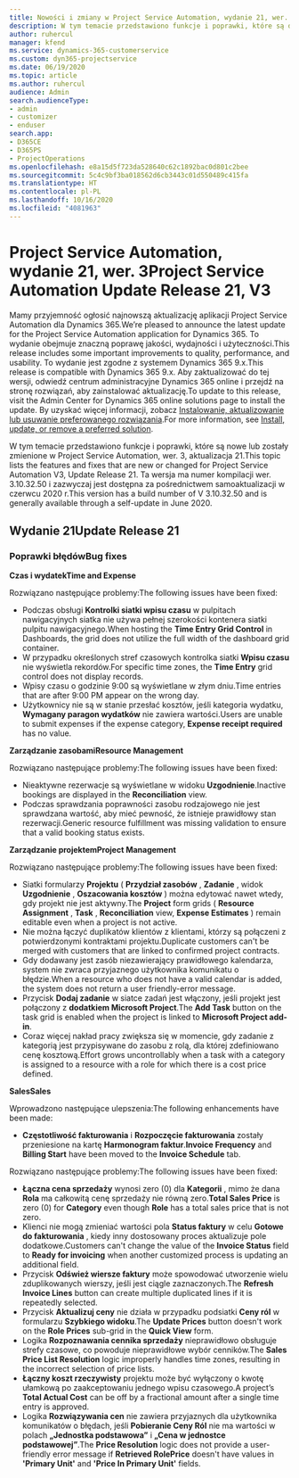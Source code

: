 ```yaml
---
title: Nowości i zmiany w Project Service Automation, wydanie 21, wer. 3
description: W tym temacie przedstawiono funkcje i poprawki, które są dostepne w Project Service Automation, aktualizacja 21, wer. 3.
author: ruhercul
manager: kfend
ms.service: dynamics-365-customerservice
ms.custom: dyn365-projectservice
ms.date: 06/19/2020
ms.topic: article
ms.author: ruhercul
audience: Admin
search.audienceType:
- admin
- customizer
- enduser
search.app:
- D365CE
- D365PS
- ProjectOperations
ms.openlocfilehash: e8a15d5f723da528640c62c1892bac0d801c2bee
ms.sourcegitcommit: 5c4c9bf3ba018562d6cb3443c01d550489c415fa
ms.translationtype: HT
ms.contentlocale: pl-PL
ms.lasthandoff: 10/16/2020
ms.locfileid: "4081963"
---
```

# <a name="project-service-automation-update-release-21-v3"></a><span data-ttu-id="73237-103">Project Service Automation, wydanie 21, wer. 3</span><span class="sxs-lookup"><span data-stu-id="73237-103">Project Service Automation Update Release 21, V3</span></span>

<span data-ttu-id="73237-104">Mamy przyjemność ogłosić najnowszą aktualizację aplikacji Project Service Automation dla Dynamics 365.</span><span class="sxs-lookup"><span data-stu-id="73237-104">We’re pleased to announce the latest update for the Project Service Automation application for Dynamics 365.</span></span> <span data-ttu-id="73237-105">To wydanie obejmuje znaczną poprawę jakości, wydajności i użyteczności.</span><span class="sxs-lookup"><span data-stu-id="73237-105">This release includes some important improvements to quality, performance, and usability.</span></span> <span data-ttu-id="73237-106">To wydanie jest zgodne z systemem Dynamics 365 9.x.</span><span class="sxs-lookup"><span data-stu-id="73237-106">This release is compatible with Dynamics 365 9.x.</span></span> <span data-ttu-id="73237-107">Aby zaktualizować do tej wersji, odwiedź centrum administracyjne Dynamics 365 online i przejdź na stronę rozwiązań, aby zainstalować aktualizację.</span><span class="sxs-lookup"><span data-stu-id="73237-107">To update to this release, visit the Admin Center for Dynamics 365 online solutions page to install the update.</span></span> <span data-ttu-id="73237-108">By uzyskać więcej informacji, zobacz [Instalowanie, aktualizowanie lub usuwanie preferowanego rozwiązania](https://docs.microsoft.com/power-platform/admin/install-remove-preferred-solution).</span><span class="sxs-lookup"><span data-stu-id="73237-108">For more information, see [Install, update, or remove a preferred solution](https://docs.microsoft.com/power-platform/admin/install-remove-preferred-solution).</span></span>

<span data-ttu-id="73237-109">W tym temacie przedstawiono funkcje i poprawki, które są nowe lub zostały zmienione w Project Service Automation, wer. 3, aktualizacja 21.</span><span class="sxs-lookup"><span data-stu-id="73237-109">This topic lists the features and fixes that are new or changed for Project Service Automation V3, Update Release 21.</span></span> <span data-ttu-id="73237-110">Ta wersja ma numer kompilacji wer. 3.10.32.50 i zazwyczaj jest dostępna za pośrednictwem samoaktualizacji w czerwcu 2020 r.</span><span class="sxs-lookup"><span data-stu-id="73237-110">This version has a build number of V 3.10.32.50 and is generally available through a self-update in June 2020.</span></span>

## <a name="update-release-21"></a><span data-ttu-id="73237-111">Wydanie 21</span><span class="sxs-lookup"><span data-stu-id="73237-111">Update Release 21</span></span>

### <a name="bug-fixes"></a><span data-ttu-id="73237-112">Poprawki błędów</span><span class="sxs-lookup"><span data-stu-id="73237-112">Bug fixes</span></span>

<span data-ttu-id="73237-113">**Czas i wydatek**</span><span class="sxs-lookup"><span data-stu-id="73237-113">**Time and Expense**</span></span>

<span data-ttu-id="73237-114">Rozwiązano następujące problemy:</span><span class="sxs-lookup"><span data-stu-id="73237-114">The following issues have been fixed:</span></span>

- <span data-ttu-id="73237-115">Podczas obsługi **Kontrolki siatki wpisu czasu** w pulpitach nawigacyjnych siatka nie używa pełnej szerokości kontenera siatki pulpitu nawigacyjnego.</span><span class="sxs-lookup"><span data-stu-id="73237-115">When hosting the **Time Entry Grid Control** in Dashboards, the grid does not utilize the full width of the dashboard grid container.</span></span>
- <span data-ttu-id="73237-116">W przypadku określonych stref czasowych kontrolka siatki **Wpisu czasu** nie wyświetla rekordów.</span><span class="sxs-lookup"><span data-stu-id="73237-116">For specific time zones, the **Time Entry** grid control does not display records.</span></span>
- <span data-ttu-id="73237-117">Wpisy czasu o godzinie 9:00 są wyświetlane w złym dniu.</span><span class="sxs-lookup"><span data-stu-id="73237-117">Time entries that are after 9:00 PM appear on the wrong day.</span></span>
- <span data-ttu-id="73237-118">Użytkownicy nie są w stanie przesłać kosztów, jeśli kategoria wydatku, **Wymagany paragon wydatków** nie zawiera wartości.</span><span class="sxs-lookup"><span data-stu-id="73237-118">Users are unable to submit expenses if the expense category, **Expense receipt required** has no value.</span></span>

<span data-ttu-id="73237-119">**Zarządzanie zasobami**</span><span class="sxs-lookup"><span data-stu-id="73237-119">**Resource Management**</span></span>

<span data-ttu-id="73237-120">Rozwiązano następujące problemy:</span><span class="sxs-lookup"><span data-stu-id="73237-120">The following issues have been fixed:</span></span>

- <span data-ttu-id="73237-121">Nieaktywne rezerwacje są wyświetlane w widoku **Uzgodnienie**.</span><span class="sxs-lookup"><span data-stu-id="73237-121">Inactive bookings are displayed in the **Reconciliation** view.</span></span>
- <span data-ttu-id="73237-122">Podczas sprawdzania poprawności zasobu rodzajowego nie jest sprawdzana wartość, aby mieć pewność, że istnieje prawidłowy stan rezerwacji.</span><span class="sxs-lookup"><span data-stu-id="73237-122">Generic resource fulfillment was missing validation to ensure that a valid booking status exists.</span></span>

<span data-ttu-id="73237-123">**Zarządzanie projektem**</span><span class="sxs-lookup"><span data-stu-id="73237-123">**Project Management**</span></span>

<span data-ttu-id="73237-124">Rozwiązano następujące problemy:</span><span class="sxs-lookup"><span data-stu-id="73237-124">The following issues have been fixed:</span></span>

- <span data-ttu-id="73237-125">Siatki formularzy **Projektu** ( **Przydział zasobów** , **Zadanie** , widok **Uzgodnienie** , **Oszacowania kosztów** ) można edytować nawet wtedy, gdy projekt nie jest aktywny.</span><span class="sxs-lookup"><span data-stu-id="73237-125">The **Project** form grids ( **Resource Assignment** , **Task** , **Reconciliation** view, **Expense Estimates** ) remain editable even when a project is not active.</span></span>
- <span data-ttu-id="73237-126">Nie można łączyć duplikatów klientów z klientami, którzy są połączeni z potwierdzonymi kontraktami projektu.</span><span class="sxs-lookup"><span data-stu-id="73237-126">Duplicate customers can't be merged with customers that are linked to confirmed project contracts.</span></span>
- <span data-ttu-id="73237-127">Gdy dodawany jest zasób niezawierający prawidłowego kalendarza, system nie zwraca przyjaznego użytkownika komunikatu o błędzie.</span><span class="sxs-lookup"><span data-stu-id="73237-127">When a resource who does not have a valid calendar is added, the system does not return a user friendly-error message.</span></span>
- <span data-ttu-id="73237-128">Przycisk **Dodaj zadanie** w siatce zadań jest włączony, jeśli projekt jest połączony z **dodatkiem Microsoft Project**.</span><span class="sxs-lookup"><span data-stu-id="73237-128">The **Add Task** button on the task grid is enabled when the project is linked to **Microsoft Project add-in**.</span></span>
- <span data-ttu-id="73237-129">Coraz więcej nakład pracy zwiększa się w momencie, gdy zadanie z kategorią jest przypisywane do zasobu z rolą, dla której zdefiniowano cenę kosztową.</span><span class="sxs-lookup"><span data-stu-id="73237-129">Effort grows uncontrollably when a task with a category is assigned to a resource with a role for which there is a cost price defined.</span></span>

<span data-ttu-id="73237-130">**Sales**</span><span class="sxs-lookup"><span data-stu-id="73237-130">**Sales**</span></span>

<span data-ttu-id="73237-131">Wprowadzono następujące ulepszenia:</span><span class="sxs-lookup"><span data-stu-id="73237-131">The following enhancements have been made:</span></span>

- <span data-ttu-id="73237-132">**Częstotliwość fakturowania** i **Rozpoczęcie fakturowania** zostały przeniesione na kartę **Harmonogram faktur**.</span><span class="sxs-lookup"><span data-stu-id="73237-132">**Invoice Frequency** and **Billing Start** have been moved to the **Invoice Schedule** tab.</span></span>

<span data-ttu-id="73237-133">Rozwiązano następujące problemy:</span><span class="sxs-lookup"><span data-stu-id="73237-133">The following issues have been fixed:</span></span>

- <span data-ttu-id="73237-134">**Łączna cena sprzedaży** wynosi zero (0) dla **Kategorii** , mimo że dana **Rola** ma całkowitą cenę sprzedaży nie równą zero.</span><span class="sxs-lookup"><span data-stu-id="73237-134">**Total Sales Price** is zero (0) for **Category** even though **Role** has a total sales price that is not zero.</span></span>
- <span data-ttu-id="73237-135">Klienci nie mogą zmieniać wartości pola **Status faktury** w celu **Gotowe do fakturowania** , kiedy inny dostosowany proces aktualizuje pole dodatkowe.</span><span class="sxs-lookup"><span data-stu-id="73237-135">Customers can't change the value of the **Invoice Status** field to **Ready for invoicing** when another customized process is updating an additional field.</span></span>
- <span data-ttu-id="73237-136">Przycisk **Odśwież wiersze faktury** może spowodować utworzenie wielu zduplikowanych wierszy, jeśli jest ciągle zaznaczonych.</span><span class="sxs-lookup"><span data-stu-id="73237-136">The **Refresh Invoice Lines** button can create multiple duplicated lines if it is repeatedly selected.</span></span>
- <span data-ttu-id="73237-137">Przycisk **Aktualizuj ceny** nie działa w przypadku podsiatki **Ceny ról** w formularzu **Szybkiego widoku**.</span><span class="sxs-lookup"><span data-stu-id="73237-137">The **Update Prices** button doesn't work on the **Role Prices** sub-grid in the **Quick View** form.</span></span>
- <span data-ttu-id="73237-138">Logika **Rozpoznawania cennika sprzedaży** nieprawidłowo obsługuje strefy czasowe, co powoduje nieprawidłowe wybór cenników.</span><span class="sxs-lookup"><span data-stu-id="73237-138">The **Sales Price List Resolution** logic improperly handles time zones, resulting in the incorrect selection of price lists.</span></span>
- <span data-ttu-id="73237-139">**Łączny koszt rzeczywisty** projektu może być wyłączony o kwotę ułamkową po zaakceptowaniu jednego wpisu czasowego.</span><span class="sxs-lookup"><span data-stu-id="73237-139">A project’s **Total Actual Cost** can be off by a fractional amount after a single time entry is approved.</span></span>
- <span data-ttu-id="73237-140">Logika **Rozwiązywania cen** nie zawiera przyjaznych dla użytkownika komunikatów o błędach, jeśli **Pobieranie Ceny Ról** nie ma wartości w polach **„Jednostka podstawowa”** i **„Cena w jednostce podstawowej”**.</span><span class="sxs-lookup"><span data-stu-id="73237-140">The **Price Resolution** logic does not provide a user-friendly error message if **Retrieved RolePrice** doesn't have values in **'Primary Unit'** and **'Price In Primary Unit'** fields.</span></span>
